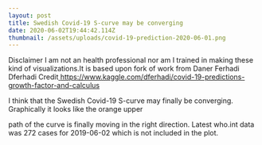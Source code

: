 ```yaml
---
layout: post
title: Swedish Covid-19 S-curve may be converging
date: 2020-06-02T19:44:42.114Z
thumbnail: /assets/uploads/covid-19-prediction-2020-06-01.png
---
```

Disclaimer I am not an health professional nor am I trained in making these kind of visualizations.It is based upon fork of work from Daner Ferhadi Dferhadi Credit[ https://www.kaggle.com/dferhadi/covid-19-predictions-growth-factor-and-calculus ](< https://www.kaggle.com/dferhadi/covid-19-predictions-growth-factor-and-calculus>)

I think that the Swedish Covid-19 S-curve may finally be converging. Graphically it looks like the orange upper

path of the curve is finally moving in the right direction. Latest who.int data was 272 cases for 2019-06-02 which is not included in the plot.
